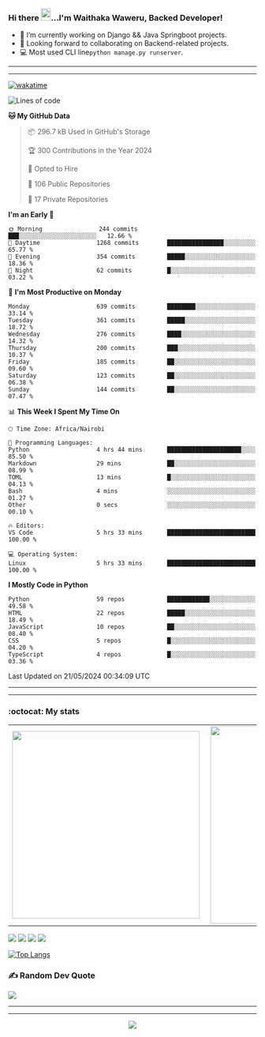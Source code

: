 ### Hi there <img src="https://user-images.githubusercontent.com/61727167/114547962-cecc6b80-9c67-11eb-9697-b1c5a8c8ff46.gif" height="25px" width="20px">...I'm Waithaka Waweru, Backed Developer!

- 🔭 I’m currently working on Django && Java Springboot projects.
- 👯 Looking forward to collaborating on Backend-related projects.
- :computer: Most used CLI line`python manage.py runserver`.
<!-- - ⚡ Fun fact: I play video games and I love watching Football *(Premier League)* && Formula 1 *(Redbull Racing)*.
 -->

<!--
- 🤔 I’m looking for help with Android Dev...
- 🌱 I’m currently learning [ReactJS](https://reactjs.org/).
-->

---
---
[![wakatime](https://wakatime.com/badge/user/bebc43a1-1078-45b8-b266-cd9a9119fb66.svg)](https://wakatime.com/@bebc43a1-1078-45b8-b266-cd9a9119fb66)
<!--START_SECTION:waka-->
![Lines of code](https://img.shields.io/badge/From%20Hello%20World%20I%27ve%20Written-6.0%20million%20lines%20of%20code-blue)

**🐱 My GitHub Data** 

> 📦 296.7 kB Used in GitHub's Storage 
 > 
> 🏆 300 Contributions in the Year 2024
 > 
> 💼 Opted to Hire
 > 
> 📜 106 Public Repositories 
 > 
> 🔑 17 Private Repositories 
 > 
**I'm an Early 🐤** 

```text
🌞 Morning                244 commits         ███░░░░░░░░░░░░░░░░░░░░░░   12.66 % 
🌆 Daytime                1268 commits        ████████████████░░░░░░░░░   65.77 % 
🌃 Evening                354 commits         █████░░░░░░░░░░░░░░░░░░░░   18.36 % 
🌙 Night                  62 commits          █░░░░░░░░░░░░░░░░░░░░░░░░   03.22 % 
```
📅 **I'm Most Productive on Monday** 

```text
Monday                   639 commits         ████████░░░░░░░░░░░░░░░░░   33.14 % 
Tuesday                  361 commits         █████░░░░░░░░░░░░░░░░░░░░   18.72 % 
Wednesday                276 commits         ████░░░░░░░░░░░░░░░░░░░░░   14.32 % 
Thursday                 200 commits         ███░░░░░░░░░░░░░░░░░░░░░░   10.37 % 
Friday                   185 commits         ██░░░░░░░░░░░░░░░░░░░░░░░   09.60 % 
Saturday                 123 commits         ██░░░░░░░░░░░░░░░░░░░░░░░   06.38 % 
Sunday                   144 commits         ██░░░░░░░░░░░░░░░░░░░░░░░   07.47 % 
```


📊 **This Week I Spent My Time On** 

```text
🕑︎ Time Zone: Africa/Nairobi

💬 Programming Languages: 
Python                   4 hrs 44 mins       █████████████████████░░░░   85.50 % 
Markdown                 29 mins             ██░░░░░░░░░░░░░░░░░░░░░░░   08.99 % 
TOML                     13 mins             █░░░░░░░░░░░░░░░░░░░░░░░░   04.13 % 
Bash                     4 mins              ░░░░░░░░░░░░░░░░░░░░░░░░░   01.27 % 
Other                    0 secs              ░░░░░░░░░░░░░░░░░░░░░░░░░   00.10 % 

🔥 Editors: 
VS Code                  5 hrs 33 mins       █████████████████████████   100.00 % 

💻 Operating System: 
Linux                    5 hrs 33 mins       █████████████████████████   100.00 % 
```

**I Mostly Code in Python** 

```text
Python                   59 repos            ████████████░░░░░░░░░░░░░   49.58 % 
HTML                     22 repos            █████░░░░░░░░░░░░░░░░░░░░   18.49 % 
JavaScript               10 repos            ██░░░░░░░░░░░░░░░░░░░░░░░   08.40 % 
CSS                      5 repos             █░░░░░░░░░░░░░░░░░░░░░░░░   04.20 % 
TypeScript               4 repos             █░░░░░░░░░░░░░░░░░░░░░░░░   03.36 % 
```




 Last Updated on 21/05/2024 00:34:09 UTC
<!--END_SECTION:waka-->


<!--
### Connect With Me:


<a href="https://twitter.com/itsweshy" target="_blank">
<img src=https://img.shields.io/badge/twitter-%2300acee.svg?&style=for-the-badge&logo=twitter&logoColor=white alt=twitter style="margin-bottom: 5px;" />
</a>
<a href="https://dev.to/itsweshy" target="_blank">
<img src=https://img.shields.io/badge/dev.to-%2308090A.svg?&style=for-the-badge&logo=dev.to&logoColor=white alt=devto style="margin-bottom: 5px;" />
</a>
<a href="https://linkedin.com/in/waithaka-waweru" target="_blank">
<img src=https://img.shields.io/badge/linkedin-%231E77B5.svg?&style=for-the-badge&logo=linkedin&logoColor=white alt=linkedin style="margin-bottom: 5px;" />
</a> 
-->

---
---

<!-- ## My Github Stats -->
<!-- <img src="https://github-readme-stats.vercel.app/api?username=weshy007&&show_icons=true&count_private=true&theme=radical"/><img src="https://github-readme-streak-stats.herokuapp.com/?user=weshy007&theme=radical"/>

<div align="center">
<img src="https://komarev.com/ghpvc/?username=weshy007&&style=flat-square" align="center" />
</div>  -->

### :octocat: My stats
  <table>
  <tr>
      <td><img width="380px" align="left" src="https://github-readme-stats.vercel.app/api?username=weshy007&show_icons=true&count_private=true&include_all_commits=true&theme=tokyonight"/></td>
    <td><img width="400px" align="right" src="https://github-readme-streak-stats.herokuapp.com/?user=weshy007&show_icons=true&locale=en&layout=compact&theme=tokyonight"/></td>
  
  </tr>   
</table>

![](https://raw.githubusercontent.com/weshy007/github-stats/master/generated/overview.svg#gh-dark-mode-only)
![](https://raw.githubusercontent.com/weshy007/github-stats/master/generated/overview.svg#gh-light-mode-only)
![](https://raw.githubusercontent.com/weshy007/github-stats/master/generated/languages.svg#gh-dark-mode-only)
![](https://raw.githubusercontent.com/weshy007/github-stats/master/generated/languages.svg#gh-light-mode-only)

  
[![Top Langs](https://github-readme-stats.vercel.app/api/top-langs/?username=weshy007&layout=compact&theme=tokyonight&langs_count=10)](https://github.com/weshy007/github-readme-stats)


### ✍️ Random Dev Quote
![](https://quotes-github-readme.vercel.app/api?type=horizontal&theme=tokyonight&layout=compact)

---
---

<!-- <a href="https://github.com/weshy007/github-readme-activity-graph"><img alt="Activity graph" width = "900" height = "300" src="https://activity-graph.herokuapp.com/graph?username=weshy007&bg_color=1F222E&theme=material-palenight&line=D9E650&point=FFFFFF&hide_border=true" align = "left" />
</a> -->

<div align="center">
<img src="https://komarev.com/ghpvc/?username=weshy007&&style=flat-square" align="center" />
</div> 
